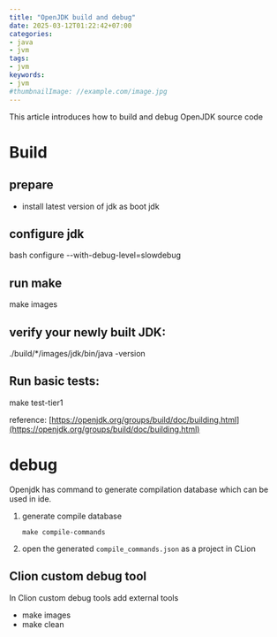 ```yaml
---
title: "OpenJDK build and debug"
date: 2025-03-12T01:22:42+07:00
categories:
- java
- jvm
tags:
- jvm
keywords:
- jvm
#thumbnailImage: //example.com/image.jpg
---
```

This article introduces how to build and debug OpenJDK source code
<!--more-->

# Build

## prepare

* install latest version of jdk as boot jdk

## configure jdk

bash configure --with-debug-level=slowdebug  

## run make

make images

## verify your newly built JDK:
./build/*/images/jdk/bin/java -version

## Run basic tests:
make test-tier1

reference: [https://openjdk.org/groups/build/doc/building.html](https://openjdk.org/groups/build/doc/building.html)


# debug

Openjdk has command to generate compilation database which can be used in ide.

1. generate compile database
    ```
    make compile-commands
    ```
2. open the generated `compile_commands.json` as a project in CLion

## Clion custom debug tool
In Clion custom debug tools add external tools
* make images
* make clean
